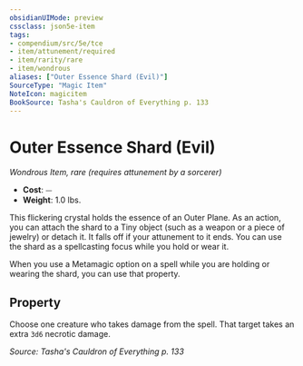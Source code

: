 ```yaml
---
obsidianUIMode: preview
cssclass: json5e-item
tags:
- compendium/src/5e/tce
- item/attunement/required
- item/rarity/rare
- item/wondrous
aliases: ["Outer Essence Shard (Evil)"]
SourceType: "Magic Item"
NoteIcon: magicitem
BookSource: Tasha's Cauldron of Everything p. 133
---
```

# Outer Essence Shard (Evil)
*Wondrous Item, rare (requires attunement by a sorcerer)*  

- **Cost**: ⏤
- **Weight**: 1.0 lbs.

This flickering crystal holds the essence of an Outer Plane. As an action, you can attach the shard to a Tiny object (such as a weapon or a piece of jewelry) or detach it. It falls off if your attunement to it ends. You can use the shard as a spellcasting focus while you hold or wear it.

When you use a Metamagic option on a spell while you are holding or wearing the shard, you can use that property.

## Property

Choose one creature who takes damage from the spell. That target takes an extra `3d6` necrotic damage.

*Source: Tasha's Cauldron of Everything p. 133*